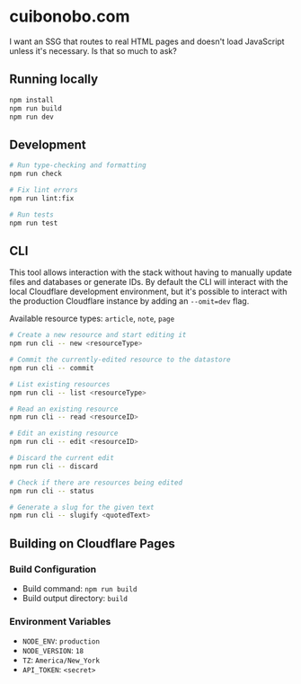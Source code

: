 # cuibonobo.com

I want an SSG that routes to real HTML pages and doesn't load JavaScript unless it's necessary. Is that so much to ask?

## Running locally

```bash
npm install
npm run build
npm run dev
```

## Development

```bash
# Run type-checking and formatting
npm run check

# Fix lint errors
npm run lint:fix

# Run tests
npm run test
```

## CLI

This tool allows interaction with the stack without having to manually update files and databases or generate IDs. By default the CLI will interact with the local Cloudflare development environment, but it's possible to interact with the production Cloudflare instance by adding an `--omit=dev` flag.

Available resource types: `article`, `note`, `page`

```bash
# Create a new resource and start editing it
npm run cli -- new <resourceType>

# Commit the currently-edited resource to the datastore
npm run cli -- commit

# List existing resources
npm run cli -- list <resourceType>

# Read an existing resource
npm run cli -- read <resourceID>

# Edit an existing resource
npm run cli -- edit <resourceID>

# Discard the current edit
npm run cli -- discard

# Check if there are resources being edited
npm run cli -- status

# Generate a slug for the given text
npm run cli -- slugify <quotedText>
```

## Building on Cloudflare Pages

### Build Configuration

- Build command: `npm run build`
- Build output directory: `build`

### Environment Variables

- `NODE_ENV`: `production`
- `NODE_VERSION`: `18`
- `TZ`: `America/New_York`
- `API_TOKEN`: `<secret>`
